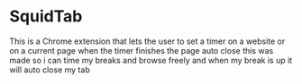 # SquidTab
This is a Chrome extension that lets the user to set a timer on a website or on a current page when the timer finishes 
the page auto close
this was made so i can time my breaks and browse freely and when my break is up it will auto close my tab
